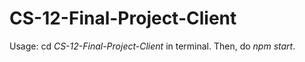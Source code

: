 # CS-12-Final-Project-Client

Usage: cd _CS-12-Final-Project-Client_ in terminal. Then, do _npm start_.
